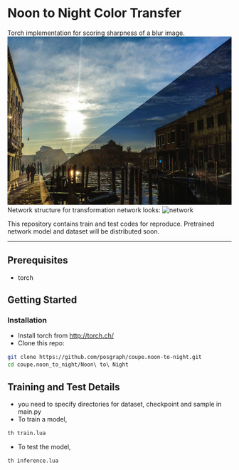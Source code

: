 # Noon to Night Color Transfer
Torch implementation for scoring sharpness of a blur image.
![result](/assets/result.jpg)
Network structure for transformation network looks:
![network](/assets/network.png)

This repository contains train and test codes for reproduce.
Pretrained network model and dataset will be distributed soon.

--------------------------

## Prerequisites
- torch

## Getting Started
### Installation
- Install torch from http://torch.ch/
- Clone this repo:
```bash
git clone https://github.com/posgraph/coupe.noon-to-night.git
cd coupe.noon_to_night/Noon\ to\ Night
```

## Training and Test Details
- you need to specify directories for dataset, checkpoint and sample in main.py
- To train a model,  
```bash
th train.lua
```
- To test the model,
```bash
th inference.lua
```

